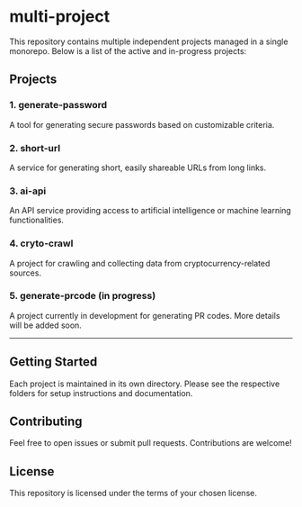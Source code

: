 # multi-project

This repository contains multiple independent projects managed in a single monorepo. Below is a list of the active and in-progress projects:

## Projects

### 1. generate-password
A tool for generating secure passwords based on customizable criteria.

### 2. short-url
A service for generating short, easily shareable URLs from long links.

### 3. ai-api
An API service providing access to artificial intelligence or machine learning functionalities.

### 4. cryto-crawl
A project for crawling and collecting data from cryptocurrency-related sources.

### 5. generate-prcode (in progress)
A project currently in development for generating PR codes. More details will be added soon.

---

## Getting Started

Each project is maintained in its own directory. Please see the respective folders for setup instructions and documentation.

## Contributing

Feel free to open issues or submit pull requests. Contributions are welcome!

## License

This repository is licensed under the terms of your chosen license.

